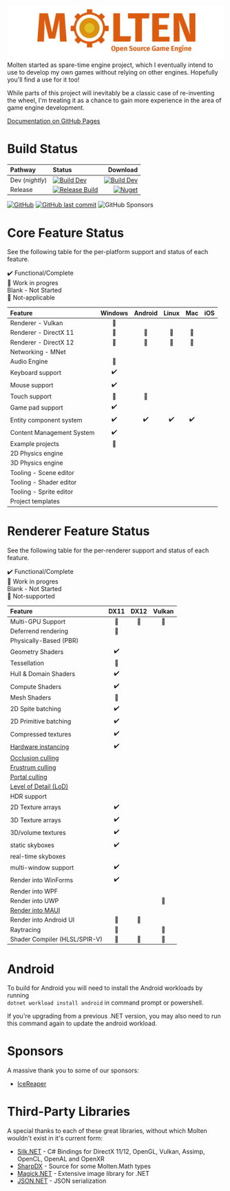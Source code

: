 ![Molten Engine](Images/logo_light_transparent.png)
Molten started as spare-time engine project, which I eventually intend to use to develop my own games without relying on other engines. Hopefully you'll find a use for it too!

While parts of this project will inevitably be a classic case of re-inventing the wheel, I'm treating it as a chance to gain more experience in the area of game engine development. 

[Documentation on GitHub Pages](https://syncaidius.github.io/MoltenEngine/)
# Build Status
| Pathway  |  Status | Download |
| :--------- | :----  | -: |
| Dev (_nightly_) |  [![Build Dev](https://github.com/Syncaidius/MoltenEngine/actions/workflows/build.yml/badge.svg)](https://github.com/Syncaidius/MoltenEngine/actions/workflows/build.yml)  | [![Build Dev](https://img.shields.io/badge/releases-blue)](https://github.com/Syncaidius/MoltenEngine) |
| Release    | [![Release Build](https://dev.azure.com/jyarwood/MoltenEngine/_apis/build/status/MoltenEngine-.NET%20Desktop-CI)](https://dev.azure.com/jyarwood/MoltenEngine/_build/latest?definitionId=2) |  [![Nuget](https://img.shields.io/nuget/v/Molten.Engine?color=%2322AAFF&label=NuGet)](https://www.nuget.org/packages?q=molten+Syncaidius) |

[ ![GitHub](https://img.shields.io/github/license/Syncaidius/MoltenEngine)](LICENSE)  [![GitHub last commit](https://img.shields.io/github/last-commit/Syncaidius/MoltenEngine)](https://github.com/Syncaidius/MoltenEngine/commits/) ![GitHub Sponsors](https://img.shields.io/github/sponsors/Syncaidius?logo=github&label=sponsors&color=red) 

# Core Feature Status
See the following table for the per-platform support and status of each feature.

✔️ Functional/Complete\
🚧 Work in progres\
Blank - Not Started\
🚫 Not-applicable

| Feature                    | Windows    | Android  | Linux  | Mac  | iOS |
| :---                       | :-------:  | :-----:  | :---:  | :-:  | :-: |  
| Renderer - Vulkan          | 🚧         |          |        |      |     |
| Renderer - DirectX 11      | 🚧         | 🚫       | 🚫    | 🚫   |     |
| Renderer - DirectX 12      | 🚧         | 🚫       | 🚫    | 🚫   |     |
| Networking - MNet          |            |          |        |      |     |
| Audio Engine               | 🚧         |          |        |      |     |
| Keyboard support           | ✔️          |          |        |      |    |
| Mouse support              | ✔️          |          |        |      |    |
| Touch support              | 🚧         | 🚧       |        |      |    |
| Game pad support           | ✔️         |          |        |      |     |
| Entity component system    | ✔️         | ✔️       | ✔️     | ✔️    |     |
| Content Management System  | ✔️         |          |        |      |     |
| Example projects           | 🚧         |          |        |      |     |
| 2D Physics engine          |            |          |        |      |     |
| 3D Physics engine          |            |          |        |      |     |
| Tooling - Scene editor     |            |          |        |      |     |
| Tooling - Shader editor    |            |          |        |      |     |
| Tooling - Sprite editor    |            |          |        |      |     |
| Project templates          |            |          |        |      |     |

# Renderer Feature Status
See the following table for the per-renderer support and status of each feature.

✔️ Functional/Complete\
🚧 Work in progres\
Blank - Not Started\
🚫 Not-supported

| Feature                | DX11       | DX12     | Vulkan |
| :---                   | :-------:  | :-----: | :-:    |
| Multi-GPU Support      | 🚧         | 🚧     | 🚧    |
| Deferrend rendering    | 🚧         |         |       |
| Physically-Based (PBR) |            |         |       |
| Geometry Shaders       | ✔️         |         |      |
| Tessellation           | 🚧         |         |      |
| Hull & Domain Shaders  | ✔️         |         |      |
| Compute Shaders        | ✔️         |         |      |
| Mesh Shaders           | 🚫         |         |      |
| 2D Spite batching      | ✔️         |         |      |
| 2D Primitive batching  | ✔️         |         |      |
| Compressed textures    | ✔️         |         |      |
| [Hardware instancing](https://en.wikipedia.org/wiki/Geometry_instancing)    | ✔️         |         |        | 
| [Occlusion culling](https://en.wikipedia.org/wiki/Hidden-surface_determination#Occlusion_culling)      |            |         |        |
| [Frustrum culling](https://en.wikipedia.org/wiki/Hidden-surface_determination#Viewing-frustum_culling)       |            |         |        |
| [Portal culling](https://docs.panda3d.org/1.10/python/programming/render-attributes/occlusion-culling/portal-culling)         |            |         |        |
| [Level of Detail (LoD)](https://en.wikipedia.org/wiki/Level_of_detail_(computer_graphics))  |            |         |        |
| HDR support            |            |         |        |
| 2D Texture arrays      | ✔️         |         |        |
| 3D Texture arrays      | ✔️         |         |        |
| 3D/volume textures     | ✔️         |         |        |
| static skyboxes        | ✔️         |         |        |
| real-time skyboxes     |            |         |        |
| multi-window support   | ✔️         |         |        |
| Render into WinForms   | ✔️         |         |        |
| Render into WPF        |            |         |        |
| Render into UWP        |            |         | 🚫    |
|[Render into MAUI](https://docs.microsoft.com/en-us/dotnet/maui/what-is-maui) |            |         |       |
| Render into Android UI | 🚫         | 🚫      |       | 
| Raytracing             | 🚫         |         | 🚫    | 
| Shader Compiler (HLSL/SPIR-V)   | 🚧		  | 🚧      | 🚧    | 

# Android
To build for Android you will need to install the Android workloads by running  
```dotnet workload install android``` in command prompt or powershell. 

If you're upgrading from a previous .NET version, you may also need to run this command again to update the android workload.

# Sponsors
A massive thank you to some of our sponsors:
 * [IceReaper](https://github.com/IceReaper)


# Third-Party Libraries
A special thanks to each of these great libraries, without which Molten wouldn't exist in it's current form:
  * [Silk.NET](https://github.com/dotnet/Silk.NET) - C# Bindings for DirectX 11/12, OpenGL, Vulkan, Assimp, OpenCL, OpenAL and OpenXR
  * [SharpDX](https://github.com/sharpdx/SharpDX) - Source for some Molten.Math types
  * [Magick.NET](https://github.com/dlemstra/Magick.NET) - Extensive image library for .NET
  * [JSON.NET](https://www.newtonsoft.com/json) - JSON serialization
